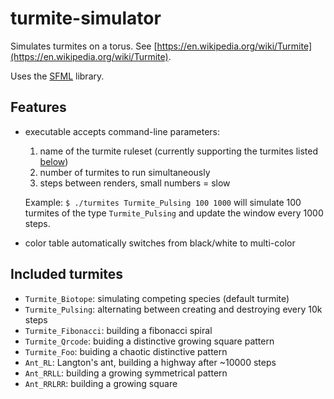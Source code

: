 turmite-simulator
=================

Simulates turmites on a torus. See [https://en.wikipedia.org/wiki/Turmite](https://en.wikipedia.org/wiki/Turmite).

Uses the [SFML](http://sfml-dev.org/) library.

Features
--------
- executable accepts command-line parameters:
  1. name of the turmite ruleset (currently supporting the turmites listed [below](#included-turmites))
  2. number of turmites to run simultaneously
  3. steps between renders, small numbers = slow

  Example: `$ ./turmites Turmite_Pulsing 100 1000` will simulate 100 turmites of the type `Turmite_Pulsing` and update the window every 1000 steps.
- color table automatically switches from black/white to multi-color

Included turmites
-----------------
- `Turmite_Biotope`: simulating competing species (default turmite)
- `Turmite_Pulsing`: alternating between creating and destroying every 10k steps
- `Turmite_Fibonacci`: building a fibonacci spiral
- `Turmite_Qrcode`: buiding a distinctive growing square pattern
- `Turmite_Foo`: buiding a chaotic distinctive pattern
- `Ant_RL`: Langton's ant, building a highway after ~10000 steps
- `Ant_RRLL`: building a growing symmetrical pattern
- `Ant_RRLRR`: building a growing square
